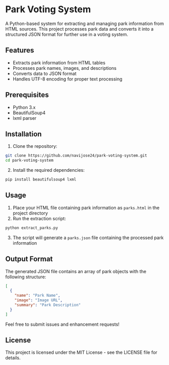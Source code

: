 # Park Voting System

A Python-based system for extracting and managing park information from HTML sources. This project processes park data and converts it into a structured JSON format for further use in a voting system.

## Features

- Extracts park information from HTML tables
- Processes park names, images, and descriptions
- Converts data to JSON format
- Handles UTF-8 encoding for proper text processing

## Prerequisites

- Python 3.x
- BeautifulSoup4
- lxml parser

## Installation

1. Clone the repository:
```bash
git clone https://github.com/navijose24/park-voting-system.git
cd park-voting-system
```

2. Install the required dependencies:
```bash
pip install beautifulsoup4 lxml
```

## Usage

1. Place your HTML file containing park information as `parks.html` in the project directory
2. Run the extraction script:
```bash
python extract_parks.py
```
3. The script will generate a `parks.json` file containing the processed park information

## Output Format

The generated JSON file contains an array of park objects with the following structure:
```json
[
  {
    "name": "Park Name",
    "image": "Image URL",
    "summary": "Park Description"
  }
]
```

Feel free to submit issues and enhancement requests!

## License

This project is licensed under the MIT License - see the LICENSE file for details. 
